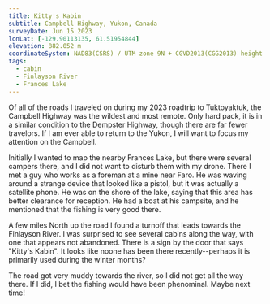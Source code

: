 ```yaml
---
title: Kitty's Kabin
subtitle: Campbell Highway, Yukon, Canada
surveyDate: Jun 15 2023
lonLat: [-129.90113135, 61.51954844]
elevation: 882.052 m
coordinateSystem: NAD83(CSRS) / UTM zone 9N + CGVD2013(CGG2013) height
tags:
  - cabin
  - Finlayson River
  - Frances Lake
---
```


Of all of the roads I traveled on during my 2023 roadtrip to Tuktoyaktuk, the Campbell Highway was the wildest and most remote. Only hard pack, it is in a similar condition to the Dempster Highway, though there are far fewer travelors. If I am ever able to return to the Yukon, I will want to focus my attention on the Campbell.

Initially I wanted to map the nearby Frances Lake, but there were several campers there, and I did not want to disturb them with my drone. There I met a guy who works as a foreman at a mine near Faro. He was waving around a strange device that looked like a pistol, but it was actually a satellite phone. He was on the shore of the lake, saying that this area has better clearance for reception. He had a boat at his campsite, and he mentioned that the fishing is very good there.

A few miles North up the road I found a turnoff that leads towards the Finlayson River. I was surprised to see several cabins along the way, with one that appears not abandoned. There is a sign by the door that says "Kitty's Kabin". It looks like noone has been there recently--perhaps it is primarily used during the winter months?

The road got very muddy towards the river, so I did not get all the way there. If I did, I bet the fishing would have been phenominal. Maybe next time!
